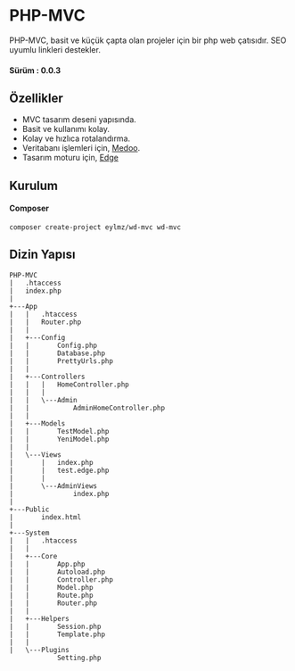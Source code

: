 # PHP-MVC
PHP-MVC, basit ve küçük çapta olan projeler için bir php web çatısıdır. SEO uyumlu linkleri destekler.

#### Sürüm : 0.0.3
## Özellikler
- MVC tasarım deseni yapısında.
- Basit ve kullanımı kolay.
- Kolay ve hızlıca rotalandırma.
- Veritabanı işlemleri için, [Medoo](http://medoo.in/).
- Tasarım moturu için, [Edge](https://github.com/ventoviro/windwalker-edge)

## Kurulum
#### Composer 
```
composer create-project eylmz/wd-mvc wd-mvc
```
## Dizin Yapısı
``` 
PHP-MVC
|   .htaccess
|   index.php
|
+---App
|   |   .htaccess
|   |   Router.php
|   |   
|   +---Config
|   |       Config.php
|   |       Database.php
|   |       PrettyUrls.php
|   |       
|   +---Controllers
|   |   |   HomeController.php
|   |   |   
|   |   \---Admin
|   |           AdminHomeController.php
|   |           
|   +---Models
|   |       TestModel.php
|   |       YeniModel.php
|   |       
|   \---Views
|       |   index.php
|       |   test.edge.php
|       |   
|       \---AdminViews
|               index.php
|               
+---Public
|       index.html
|       
+---System
|   |   .htaccess
|   |   
|   +---Core
|   |       App.php
|   |       Autoload.php
|   |       Controller.php
|   |       Model.php
|   |       Route.php
|   |       Router.php
|   |       
|   +---Helpers
|   |       Session.php
|   |       Template.php
|   |       
|   \---Plugins
            Setting.php
```
